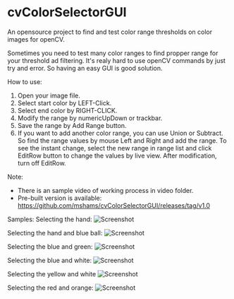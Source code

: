 # cvColorSelectorGUI
An opensource project to find and test color range thresholds on color images for openCV.

Sometimes you need to test many color ranges to find propper range for your threshold ad filtering. 
It's realy hard to use openCV commands by just try and error. So having an easy GUI is good solution.

How to use:
1. Open your image file.
2. Select start color by LEFT-Click.
3. Select end color by RIGHT-CLICK.
4. Modify the range by numericUpDown or trackbar.
5. Save the range by Add Range button.
6. If you want to add another color range, you can use Union or Subtract. So find the range values by mouse Left and Right
   and add the range. To see the instant change, select the new range in range list and click EditRow button to change the
   values by live view. After modification, turn off EditRow.
   
Note:
- There is an sample video of working process in video folder.
- Pre-built version is available: https://github.com/mshams/cvColorSelectorGUI/releases/tag/v1.0

Samples:
Selecting the hand:
![Screenshot](https://github.com/mshams/cvColorSelectorGUI/raw/master/cvColorSelectorGUI/images/results/hand-selection_hand.png)

Selecting the hand and blue ball:
![Screenshot](https://github.com/mshams/cvColorSelectorGUI/raw/master/cvColorSelectorGUI/images/results/hand-selection_hand-blue.png)

Selecting the blue and green:
![Screenshot](https://github.com/mshams/cvColorSelectorGUI/raw/master/cvColorSelectorGUI/images/results/rubik-selection_blue-green.png)

Selecting the blue and white:
![Screenshot](https://github.com/mshams/cvColorSelectorGUI/raw/master/cvColorSelectorGUI/images/results/rubik-selection_blue-wite.png)

Selecting the yellow and white
![Screenshot](https://github.com/mshams/cvColorSelectorGUI/raw/master/cvColorSelectorGUI/images/results/rubik-selection_yellow-wite.png)

Selecting the red and orange:
![Screenshot](https://github.com/mshams/cvColorSelectorGUI/raw/master/cvColorSelectorGUI/images/results/social-selection_red-orange.png)
